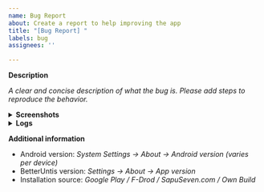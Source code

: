 ```yaml
---
name: Bug Report
about: Create a report to help improving the app
title: "[Bug Report] "
labels: bug
assignees: ''

---
```


**Description**

_A clear and concise description of what the bug is.
Please add steps to reproduce the behavior._

<details>
  <summary><b>Screenshots</b></summary>

  _Add screenshots here to describe the problem.
  Please include screenshots of the original Untis Mobile app if applicable._
</details>

<details>
  <summary><b>Logs</b></summary>

  _Add a detailed stack trace / crash log here if applicable_
</details>

**Additional information**

 - Android version: _System Settings -> About -> Android version (varies per device)_
 - BetterUntis version: _Settings -> About -> App version_
 - Installation source: _Google Play / F-Drod / SapuSeven.com / Own Build_
